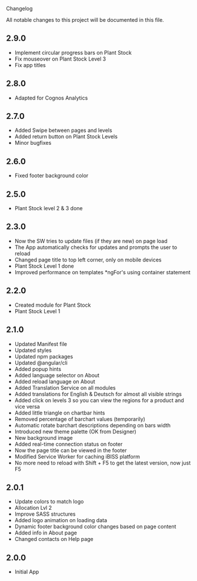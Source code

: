 Changelog

All notable changes to this project will be documented in this file.

## 2.9.0

- Implement circular progress bars on Plant Stock
- Fix mouseover on Plant Stock Level 3
- Fix app titles

## 2.8.0

- Adapted for Cognos Analytics

## 2.7.0

- Added Swipe between pages and levels
- Added return button on Plant Stock Levels
- Minor bugfixes

## 2.6.0

- Fixed footer background color

## 2.5.0

- Plant Stock level 2 & 3 done

## 2.3.0

- Now the SW tries to update files (if they are new) on page load
- The App automatically checks for updates and prompts the user to reload
- Changed page title to top left corner, only on mobile devices
- Plant Stock Level 1 done
- Improved performance on templates *ngFor's using container statement

## 2.2.0

- Created module for Plant Stock
- Plant Stock Level 1

## 2.1.0

- Updated Manifest file
- Updated styles
- Updated npm packages
- Updated @angular/cli
- Added popup hints
- Added language selector on About
- Added reload language on About
- Added Translation Service on all modules
- Added translations for English & Deutsch for almost all visible strings
- Added click on levels 3 so you can view the regions for a product and vice versa
- Added little triangle on chartbar hints
- Removed percentage of barchart values (temporarily)
- Automatic rotate barchart descriptions depending on bars width
- Introduced new theme palette (OK from Designer)
- New background image
- Added real-time connection status on footer
- Now the page title can be viewed in the footer
- Modified Service Worker for caching iBISS platform
- No more need to reload with Shift + F5 to get the latest version, now just F5

## 2.0.1

- Update colors to match logo
- Allocation Lvl 2
- Improve SASS structures
- Added logo animation on loading data
- Dynamic footer background color changes based on page content
- Added info in About page
- Changed contacts on Help page

## 2.0.0

- Initial App
